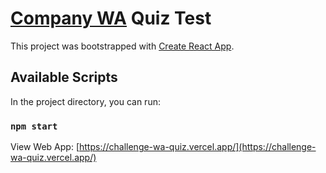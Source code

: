 # [Company WA](https://www.waproject.com.br/) Quiz Test

This project was bootstrapped with [Create React App](https://github.com/facebook/create-react-app).

## Available Scripts

In the project directory, you can run:

### `npm start`

View Web App: [https://challenge-wa-quiz.vercel.app/](https://challenge-wa-quiz.vercel.app/)
